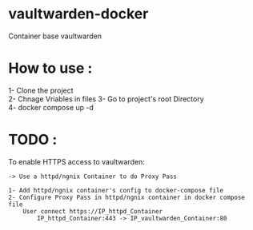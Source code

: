 # vaultwarden-docker
Container base vaultwarden 

# How to use : 
1- Clone the project  
2- Chnage Vriables in files
3- Go to project's root Directory  
4- docker compose up -d


# TODO : 
To enable HTTPS access to vaultwarden:  

    -> Use a httpd/ngnix Container to do Proxy Pass  

    1- Add httpd/ngnix container's config to docker-compose file  
    2- Configure Proxy Pass in httpd/ngnix container in docker compose file  
        User connect https://IP_httpd_Container  
            IP_httpd_Container:443 -> IP_vaultwarden_Container:80  
